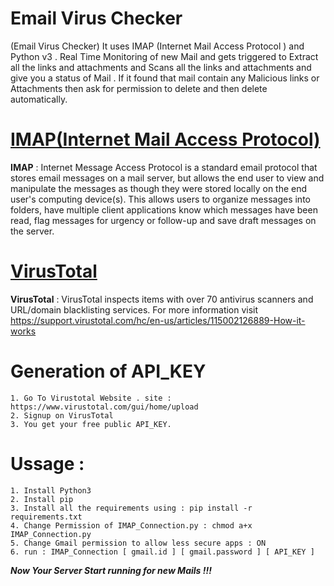 Email Virus Checker 
====================
(Email Virus Checker) It uses IMAP (Internet Mail Access Protocol ) and Python v3 . Real Time Monitoring of new Mail and gets triggered to Extract all the links and attachments and Scans all the links and attachments and give you a status of Mail . If it found that mail contain any Malicious links or Attachments then ask for permission to delete and then delete automatically.


[IMAP(Internet Mail Access Protocol)](https://en.wikipedia.org/wiki/Internet_Message_Access_Protocol)
=====================================

<b>IMAP</b> : Internet Message Access Protocol  is a standard email protocol that stores email messages on a mail server, but allows the end user to view and manipulate the messages as though they were stored locally on the end user's computing device(s). This allows users to organize messages into folders, have multiple client applications know which messages have been read, flag messages for urgency or follow-up and save draft messages on the server.

[VirusTotal](https://en.wikipedia.org/wiki/VirusTotal)
===================================

<b>VirusTotal</b> : VirusTotal inspects items with over 70 antivirus scanners and URL/domain blacklisting services. For more information visit https://support.virustotal.com/hc/en-us/articles/115002126889-How-it-works

Generation of API_KEY 
========================
```
1. Go To Virustotal Website . site : https://www.virustotal.com/gui/home/upload
2. Signup on VirusTotal 
3. You get your free public API_KEY.
```
 Ussage :
====================
```
1. Install Python3
2. Install pip
3. Install all the requirements using : pip install -r requirements.txt  
4. Change Permission of IMAP_Connection.py : chmod a+x IMAP_Connection.py
5. Change Gmail permission to allow less secure apps : ON
6. run : IMAP_Connection [ gmail.id ] [ gmail.password ] [ API_KEY ]
```

<b><i>Now Your Server Start running for new Mails !!! </b></i>


